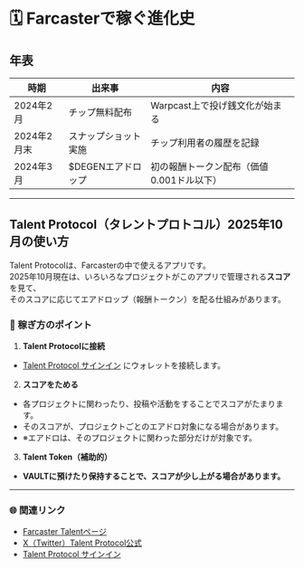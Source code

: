 # 🗓 Farcasterで稼ぐ進化史

## 年表

| 時期 | 出来事 | 内容 |
|------|--------|------|
| 2024年2月 | チップ無料配布 | Warpcast上で投げ銭文化が始まる |
| 2024年2月末 | スナップショット実施 | チップ利用者の履歴を記録 |
| 2024年3月 | $DEGENエアドロップ | 初の報酬トークン配布（価値0.001ドル以下） |

---

## Talent Protocol（タレントプロトコル）2025年10月の使い方

Talent Protocolは、Farcasterの中で使えるアプリです。  
2025年10月現在は、いろいろなプロジェクトがこのアプリで管理される**スコア**を見て、  
そのスコアに応じてエアドロップ（報酬トークン）を配る仕組みがあります。

### 🎯 稼ぎ方のポイント

1. **Talent Protocolに接続**  
- [Talent Protocol サインイン](https://app.talentprotocol.com/signin) にウォレットを接続します。

2. **スコアをためる**  
- 各プロジェクトに関わったり、投稿や活動をすることでスコアがたまります。  
- そのスコアが、プロジェクトごとのエアドロ対象になる場合があります。  
- ※エアドロは、そのプロジェクトに関わった部分だけが対象です。

3. **Talent Token（補助的）**  
- **VAULTに預けたり保持することで、スコアが少し上がる場合があります。**

---

### 🌐 関連リンク

- [Farcaster Talentページ](https://farcaster.xyz/talent)  
- [X（Twitter）Talent Protocol公式](https://x.com/talentprotocol?s=11&t=9wIrlWjkuZJeFKQkZIiptw)  
- [Talent Protocol サインイン](https://app.talentprotocol.com/signin)
